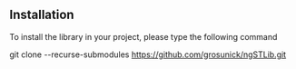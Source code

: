 ## Installation

To install the library in your project, please type the following command

git clone --recurse-submodules https://github.com/grosunick/ngSTLib.git